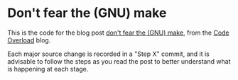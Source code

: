 # Don't fear the (GNU) make

This is the code for the blog post [don't fear the (GNU) make](https://codeoverload.io/blog/dont-fear-the-gnu-makefile), from the [Code Overload](https://codeoverload.io) blog.

Each major source change is recorded in a "Step X" commit, and it is advisable to follow the steps as you read the post to better understand what is happening at each stage.
